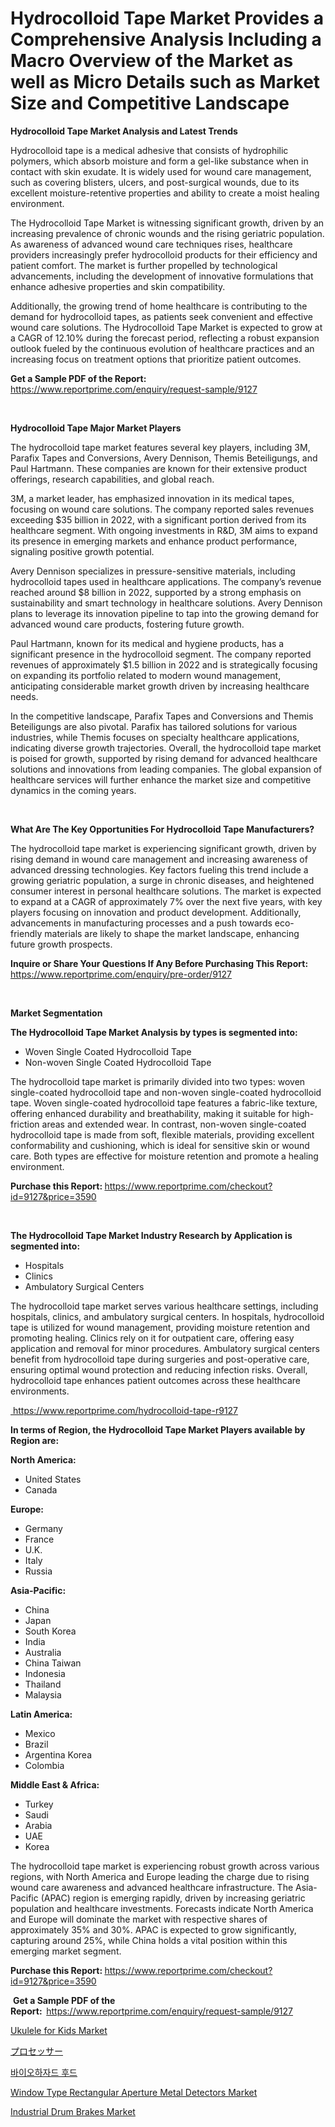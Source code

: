 <p><h1>Hydrocolloid Tape Market Provides a Comprehensive Analysis Including a Macro Overview of the Market as well as Micro Details such as Market Size and Competitive Landscape</h1></p><p><strong>Hydrocolloid Tape Market Analysis and Latest Trends</strong></p>
<p><p>Hydrocolloid tape is a medical adhesive that consists of hydrophilic polymers, which absorb moisture and form a gel-like substance when in contact with skin exudate. It is widely used for wound care management, such as covering blisters, ulcers, and post-surgical wounds, due to its excellent moisture-retentive properties and ability to create a moist healing environment.</p><p>The Hydrocolloid Tape Market is witnessing significant growth, driven by an increasing prevalence of chronic wounds and the rising geriatric population. As awareness of advanced wound care techniques rises, healthcare providers increasingly prefer hydrocolloid products for their efficiency and patient comfort. The market is further propelled by technological advancements, including the development of innovative formulations that enhance adhesive properties and skin compatibility.</p><p>Additionally, the growing trend of home healthcare is contributing to the demand for hydrocolloid tapes, as patients seek convenient and effective wound care solutions. The Hydrocolloid Tape Market is expected to grow at a CAGR of 12.10% during the forecast period, reflecting a robust expansion outlook fueled by the continuous evolution of healthcare practices and an increasing focus on treatment options that prioritize patient outcomes.</p></p>
<p><strong>Get a Sample PDF of the Report:&nbsp;</strong> <a href="https://www.reportprime.com/enquiry/request-sample/9127">https://www.reportprime.com/enquiry/request-sample/9127</a></p>
<p>&nbsp;</p>
<p><strong>Hydrocolloid Tape Major Market Players</strong></p>
<p><p>The hydrocolloid tape market features several key players, including 3M, Parafix Tapes and Conversions, Avery Dennison, Themis Beteiligungs, and Paul Hartmann. These companies are known for their extensive product offerings, research capabilities, and global reach.</p><p>3M, a market leader, has emphasized innovation in its medical tapes, focusing on wound care solutions. The company reported sales revenues exceeding $35 billion in 2022, with a significant portion derived from its healthcare segment. With ongoing investments in R&D, 3M aims to expand its presence in emerging markets and enhance product performance, signaling positive growth potential.</p><p>Avery Dennison specializes in pressure-sensitive materials, including hydrocolloid tapes used in healthcare applications. The company’s revenue reached around $8 billion in 2022, supported by a strong emphasis on sustainability and smart technology in healthcare solutions. Avery Dennison plans to leverage its innovation pipeline to tap into the growing demand for advanced wound care products, fostering future growth.</p><p>Paul Hartmann, known for its medical and hygiene products, has a significant presence in the hydrocolloid segment. The company reported revenues of approximately $1.5 billion in 2022 and is strategically focusing on expanding its portfolio related to modern wound management, anticipating considerable market growth driven by increasing healthcare needs.</p><p>In the competitive landscape, Parafix Tapes and Conversions and Themis Beteiligungs are also pivotal. Parafix has tailored solutions for various industries, while Themis focuses on specialty healthcare applications, indicating diverse growth trajectories. Overall, the hydrocolloid tape market is poised for growth, supported by rising demand for advanced healthcare solutions and innovations from leading companies. The global expansion of healthcare services will further enhance the market size and competitive dynamics in the coming years.</p></p>
<p>&nbsp;</p>
<p><strong>What Are The Key Opportunities For Hydrocolloid Tape Manufacturers?</strong></p>
<p><p>The hydrocolloid tape market is experiencing significant growth, driven by rising demand in wound care management and increasing awareness of advanced dressing technologies. Key factors fueling this trend include a growing geriatric population, a surge in chronic diseases, and heightened consumer interest in personal healthcare solutions. The market is expected to expand at a CAGR of approximately 7% over the next five years, with key players focusing on innovation and product development. Additionally, advancements in manufacturing processes and a push towards eco-friendly materials are likely to shape the market landscape, enhancing future growth prospects.</p></p>
<p><strong>Inquire or Share Your Questions If Any Before Purchasing This Report:</strong> <a href="https://www.reportprime.com/enquiry/pre-order/9127">https://www.reportprime.com/enquiry/pre-order/9127</a></p>
<p>&nbsp;</p>
<p><strong>Market Segmentation</strong></p>
<p><strong>The Hydrocolloid Tape Market Analysis by types is segmented into:</strong></p>
<p><ul><li>Woven Single Coated Hydrocolloid Tape</li><li>Non-woven Single Coated Hydrocolloid Tape</li></ul></p>
<p><p>The hydrocolloid tape market is primarily divided into two types: woven single-coated hydrocolloid tape and non-woven single-coated hydrocolloid tape. Woven single-coated hydrocolloid tape features a fabric-like texture, offering enhanced durability and breathability, making it suitable for high-friction areas and extended wear. In contrast, non-woven single-coated hydrocolloid tape is made from soft, flexible materials, providing excellent conformability and cushioning, which is ideal for sensitive skin or wound care. Both types are effective for moisture retention and promote a healing environment.</p></p>
<p><strong>Purchase this Report:&nbsp;</strong><a href="https://www.reportprime.com/checkout?id=9127&price=3590">https://www.reportprime.com/checkout?id=9127&price=3590</a></p>
<p>&nbsp;</p>
<p><strong>The Hydrocolloid Tape Market Industry Research by Application is segmented into:</strong></p>
<p><ul><li>Hospitals</li><li>Clinics</li><li>Ambulatory Surgical Centers</li></ul></p>
<p><p>The hydrocolloid tape market serves various healthcare settings, including hospitals, clinics, and ambulatory surgical centers. In hospitals, hydrocolloid tape is utilized for wound management, providing moisture retention and promoting healing. Clinics rely on it for outpatient care, offering easy application and removal for minor procedures. Ambulatory surgical centers benefit from hydrocolloid tape during surgeries and post-operative care, ensuring optimal wound protection and reducing infection risks. Overall, hydrocolloid tape enhances patient outcomes across these healthcare environments.</p></p>
<p><a href="https://www.reportprime.com/hydrocolloid-tape-r9127">&nbsp;https://www.reportprime.com/hydrocolloid-tape-r9127</a></p>
<p><strong>In terms of Region, the Hydrocolloid Tape Market Players available by Region are:</strong></p>
<p>
    <p> <strong> North America: </strong>
        <ul>
            <li>United States</li>
            <li>Canada</li>
        </ul>
        </p> 
    <p> <strong> Europe: </strong>
        <ul>
            <li>Germany</li>
            <li>France</li>
            <li>U.K.</li>
            <li>Italy</li>
            <li>Russia</li>
        </ul>
        </p> 
    <p> <strong> Asia-Pacific: </strong>
        <ul>
            <li>China</li>
            <li>Japan</li>
            <li>South Korea</li>
            <li>India</li>
            <li>Australia</li>
            <li>China Taiwan</li>
            <li>Indonesia</li>
            <li>Thailand</li>
            <li>Malaysia</li>
        </ul>
        </p> 
    <p> <strong> Latin America: </strong>
        <ul>
            <li>Mexico</li>
            <li>Brazil</li>
            <li>Argentina Korea</li>
            <li>Colombia</li>
        </ul>
        </p> 
    <p> <strong> Middle East & Africa: </strong>
        <ul>
            <li>Turkey</li>
            <li>Saudi</li>
            <li>Arabia</li>
            <li>UAE</li>
            <li>Korea</li>
        </ul>
    </p>
    </p>
<p><p>The hydrocolloid tape market is experiencing robust growth across various regions, with North America and Europe leading the charge due to rising wound care awareness and advanced healthcare infrastructure. The Asia-Pacific (APAC) region is emerging rapidly, driven by increasing geriatric population and healthcare investments. Forecasts indicate North America and Europe will dominate the market with respective shares of approximately 35% and 30%. APAC is expected to grow significantly, capturing around 25%, while China holds a vital position within this emerging market segment.</p></p>
<p><strong>Purchase this Report: </strong><a href="https://www.reportprime.com/checkout?id=9127&price=3590">https://www.reportprime.com/checkout?id=9127&price=3590</a></p>
<p>&nbsp;<strong>Get a Sample PDF of the Report:&nbsp;&nbsp;</strong><a href="https://www.reportprime.com/enquiry/request-sample/9127">https://www.reportprime.com/enquiry/request-sample/9127</a></p>
<p><strong></strong></p>
<p><p><a href="https://issuu.com/reportprime-2/docs/ukulele-for-kids-market-size-2030.p_a78da2d74c1749">Ukulele for Kids Market</a></p><p><a href="https://medium.com/@kristynbcf/%E5%B8%82%E5%A0%B4%E4%BA%88%E6%B8%AC%E3%81%AE%E5%A4%89%E6%9B%B4-%E3%82%B0%E3%83%AD%E3%83%BC%E3%83%90%E3%83%AB%E3%83%97%E3%83%AD%E3%82%BB%E3%83%83%E3%82%B5%E5%B8%82%E5%A0%B4%E3%81%AE%E3%83%80%E3%82%A4%E3%83%8A%E3%83%9F%E3%82%AF%E3%82%B9%E3%81%A8%E4%BB%8A%E5%BE%8C%E3%81%AE%E3%83%88%E3%83%AC%E3%83%B3%E3%83%89-2024-2031-9db2529af677">プロセッサー</a></p><p><a href="https://medium.com/@trevorkruvalis5678/%EC%83%9D%EB%AC%BC-%EC%9C%84%ED%97%98-%ED%9B%84%EB%93%9C-%EC%82%B0%EC%97%85-%EB%B6%84%EC%95%BC-%EC%8B%9C%EC%9E%A5-%EB%8F%99%ED%96%A5-%EB%B0%8F-%EB%AF%B8%EB%9E%98-%EC%8B%9C%EB%82%98%EB%A6%AC%EC%98%A4-2024-2031-2dc3200b0109">바이오하자드 후드</a></p><p><a href="https://issuu.com/reportprime-2/docs/window-type-rectangular-aperture-me_8a244aa0454057">Window Type Rectangular Aperture Metal Detectors Market</a></p><p><a href="https://medium.com/@theomorar/industrial-drum-brakes-market-industry-trends-and-forecast-for-period-from-2024-to-2031-5573e9cd593c">Industrial Drum Brakes Market</a></p></p>